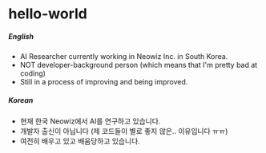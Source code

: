 # hello-world

##### English
- AI Researcher currently working in Neowiz Inc. in South Korea.
- NOT developer-background person (which means that I'm pretty bad at coding)
- Still in a process of improving and being improved.

##### Korean
- 현재 한국 Neowiz에서 AI를 연구하고 있습니다.
- 개발자 출신이 아닙니다 (제 코드들이 별로 좋지 않은.. 이유입니다 ㅠㅠ)
- 여전히 배우고 있고 배움당하고 있습니다.
